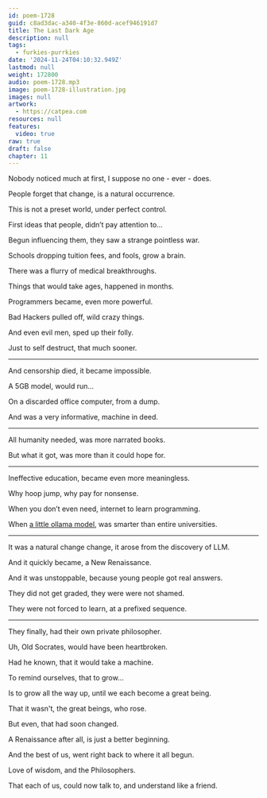 ```yaml
---
id: poem-1728
guid: c8ad3dac-a340-4f3e-860d-acef946191d7
title: The Last Dark Age
description: null
tags:
  - furkies-purrkies
date: '2024-11-24T04:10:32.949Z'
lastmod: null
weight: 172800
audio: poem-1728.mp3
image: poem-1728-illustration.jpg
images: null
artwork:
  - https://catpea.com
resources: null
features:
  video: true
raw: true
draft: false
chapter: 11
---
```


Nobody noticed much at first,
I suppose no one - ever - does.

People forget that change,
is a natural occurrence.

This is not a preset world,
under perfect control.

First ideas that people,
didn’t pay attention to…

Begun influencing them,
they saw a strange pointless war.

Schools dropping tuition fees,
and fools, grow a brain.

There was a flurry of
medical breakthroughs.

Things that would take ages,
happened in months.

Programmers became,
even more powerful.

Bad Hackers pulled off,
wild crazy things.

And even evil men,
sped up their folly.

Just to self destruct,
that much sooner.

---

And censorship died,
it became impossible.

A 5GB model,
would run…

On a discarded office computer,
from a dump.

And was a very informative,
machine in deed.

---

All humanity needed,
was more narrated books.

But what it got,
was more than it could hope for.

---

Ineffective education,
became even more meaningless.

Why hoop jump,
why pay for nonsense.

When you don’t even need,
internet to learn programming.

When [a little ollama model][1],
was smarter than entire universities.

---

It was a natural change change,
it arose from the discovery of LLM.

And it quickly became,
a New Renaissance.


And it was unstoppable,
because young people got real answers.

They did not get graded,
they were were not shamed.

They were not forced to learn,
at a prefixed sequence.

---

They finally,
had their own private philosopher.

Uh, Old Socrates,
would have been heartbroken.

Had he known,
that it would take a machine.

To remind ourselves,
that to grow…

Is to grow all the way up,
until we each become a great being.

That it wasn't,
the great beings, who rose.

But even,
that had soon changed.

A Renaissance after all,
is just a better beginning.

And the best of us,
went right back to where it all begun.

Love of wisdom,
and the Philosophers.

That each of us, could now talk to,
and understand like a friend.

[1]: https://ollama.com/search?o=newest
